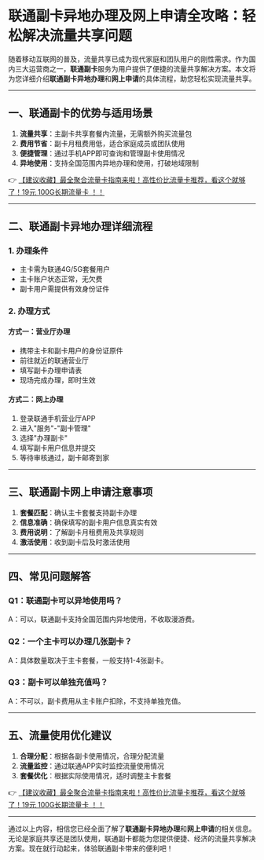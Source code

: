 # 联通副卡异地办理及网上申请全攻略：轻松解决流量共享问题

随着移动互联网的普及，流量共享已成为现代家庭和团队用户的刚性需求。作为国内三大运营商之一，**联通副卡**服务为用户提供了便捷的流量共享解决方案。本文将为您详细介绍**联通副卡异地办理**和**网上申请**的具体流程，助您轻松实现流量共享。

---

## 一、联通副卡的优势与适用场景

1. **流量共享**：主副卡共享套餐内流量，无需额外购买流量包
2. **费用节省**：副卡月租费用低，适合家庭成员或团队使用
3. **便捷管理**：通过手机APP即可查询和管理副卡使用情况
4. **异地使用**：支持全国范围内异地办理和使用，打破地域限制

👉 [【建议收藏】最全聚合流量卡指南来啦！高性价比流量卡推荐，看这个就够了！19元 100G长期流量卡 ！！](https://bit.ly/Liuliangka)

---

## 二、联通副卡异地办理详细流程

### 1. 办理条件
- 主卡需为联通4G/5G套餐用户
- 主卡账户状态正常，无欠费
- 副卡用户需提供有效身份证件

### 2. 办理方式
#### 方式一：营业厅办理
- 携带主卡和副卡用户的身份证原件
- 前往就近的联通营业厅
- 填写副卡办理申请表
- 现场完成办理，即时生效

#### 方式二：网上办理
1. 登录联通手机营业厅APP
2. 进入"服务"-"副卡管理"
3. 选择"办理副卡"
4. 填写副卡用户信息并提交
5. 等待审核通过，副卡邮寄到家

---

## 三、联通副卡网上申请注意事项

1. **套餐匹配**：确认主卡套餐支持副卡办理
2. **信息准确**：确保填写的副卡用户信息真实有效
3. **费用说明**：了解副卡月租费用及共享规则
4. **激活使用**：收到副卡后及时激活使用

---

## 四、常见问题解答

### Q1：联通副卡可以异地使用吗？
A：可以，联通副卡支持全国范围内异地使用，不收取漫游费。

### Q2：一个主卡可以办理几张副卡？
A：具体数量取决于主卡套餐，一般支持1-4张副卡。

### Q3：副卡可以单独充值吗？
A：不可以，副卡费用从主卡账户扣除，不支持单独充值。

---

## 五、流量使用优化建议

1. **合理分配**：根据各副卡使用情况，合理分配流量
2. **流量监控**：通过联通APP实时监控流量使用情况
3. **套餐优化**：根据实际使用情况，适时调整主卡套餐

👉 [【建议收藏】最全聚合流量卡指南来啦！高性价比流量卡推荐，看这个就够了！19元 100G长期流量卡 ！！](https://bit.ly/Liuliangka)

---

通过以上内容，相信您已经全面了解了**联通副卡异地办理**和**网上申请**的相关信息。无论是家庭共享还是团队使用，联通副卡都能为您提供便捷、经济的流量共享解决方案。现在就行动起来，体验联通副卡带来的便利吧！
